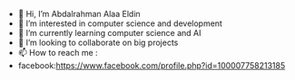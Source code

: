 - 👋 Hi, I’m Abdalrahman Alaa Eldin 
- 👀 I’m interested in computer science and development
- 🌱 I’m currently learning computer science and AI
- 💞️ I’m looking to collaborate on big projects 
- 📫 How to reach me :
- facebook:https://www.facebook.com/profile.php?id=100007758213185

<!---
Abdalrahman1723/Abdalrahman1723 is a ✨ special ✨ repository because its `README.md` (this file) appears on your GitHub profile.
You can click the Preview link to take a look at your changes.
--->
